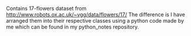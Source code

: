Contains 17-flowers dataset from http://www.robots.ox.ac.uk/~vgg/data/flowers/17/
The difference is I have arranged them into their respective classes using a python code made by me which can be found 
in my python_notes repository.

